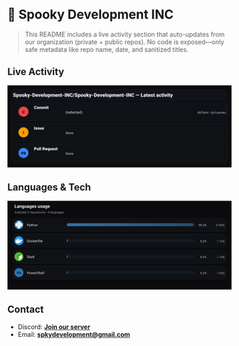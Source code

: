 # 👻 Spooky Development INC

> This README includes a live activity section that auto-updates from our organization (private + public repos). No code is exposed—only safe metadata like repo name, date, and sanitized titles.

## Live Activity
![Repo Snapshot](./assets/repo-snapshot.svg?v=4622a3e0e7)

## Languages & Tech
![Languages Usage](./assets/languages.svg?v=6349771888)

## Contact
- Discord: **[Join our server](https://discord.gg/XYspZgEEJb)**
- Email: **spkydevelopment@gmail.com**

